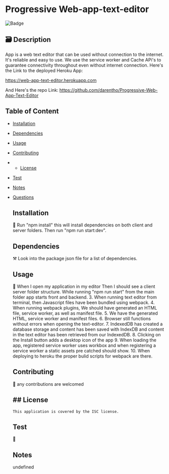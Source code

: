 # Progressive Web-app-text-editor

![Badge](https://img.shields.io/badge/License-ISC-blue.svg)

## 🗃️ Description

App is a web text editor that can be used without connection to the internet. It's reliable and easy to use. We use the service worker and Cache APi's to guarantee connectivity throughout even without internet connection. Here's the Link to the deployed Heroku App:

https://web-app-text-editor.herokuapp.com

And Here's the repo Link: https://github.com/darentho/Progressive-Web-App-Text-Editor

## Table of Content

- [Installation](#Installation)
- [Dependencies](#Dependencies)
- [Usage](#Usage)
- [Contributing](#Contributing)
- - [License](#license)
- [Test](#Test)
- [Notes](#Notes)
- [Questions](#Questions)

  ## Installation

  💽 Run "npm install" this will install dependencies on both client and server folders. Then run "npm run start:dev".

  ## Dependencies

  ⚒️ Look into the package json file for a list of dependencies.

  ## Usage

  🦮 When I open my application in my editor Then I should see a client server folder structure. While running "npm run start" from the main folder app starts front and backend. 3. When running text editor from terminal, then Javascript files have been bundled using webpack. 4. When running webpack plugins, We should have generated an HTML file, service worker, as well as manifest file. 5. We have the generated HTML, service worker and manifest files. 6. Browser still functions without errors when opening the text-editor. 7. IndexedDB has created a database storage and content has been saved with IndexDB and content in the text editor has been retrieved from our IndexedDB. 8. Clicking on the Install button adds a desktop icon of the app 9. When loading the app, registered service worker uses workbox and when registering a service worker a static assets pre catched should show. 10. When deploying to heroku the proper bulid scripts for webpack are there.

  ## Contributing

  🤝 any contributions are welcomed



  ## ## License

      This application is covered by the ISC license.

  ## Test

  🧪

  ## Notes

  undefined



